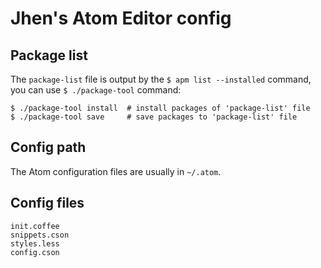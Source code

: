 # Jhen's Atom Editor config

## Package list

The `package-list` file is output by the `$ apm list --installed` command, you can use `$ ./package-tool` command:

```
$ ./package-tool install  # install packages of 'package-list' file
$ ./package-tool save     # save packages to 'package-list' file
```

## Config path

The Atom configuration files are usually in `~/.atom`.

## Config files

```
init.coffee
snippets.cson
styles.less
config.cson
```
